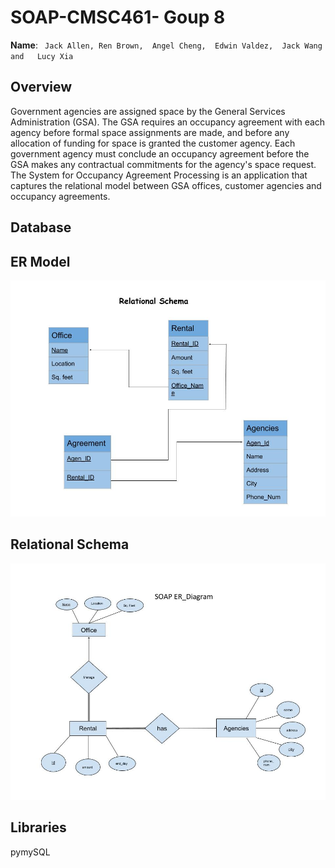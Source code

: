 # SOAP-CMSC461- Goup 8
**Name**: ``` Jack Allen,
      Ren Brown, 
      Angel Cheng, 
      Edwin Valdez, 
      Jack Wang and  
      Lucy Xia```

## Overview
Government agencies are assigned space by the General Services Administration (GSA).
The GSA requires an occupancy agreement with each agency before formal space assignments
are made, and before any allocation of funding for space is granted the customer agency. Each
government agency must conclude an occupancy agreement before the GSA makes any
contractual commitments for the agency's space request. The System for Occupancy Agreement
Processing is an application that captures the relational model between GSA offices, customer
agencies and occupancy agreements. 

## Database

## ER Model
![ER](https://raw.githubusercontent.com/evaldez5/SOAP-CMSC461-/master/relational%20schema.jpg)
## Relational Schema
![Schema](https://raw.githubusercontent.com/evaldez5/SOAP-CMSC461-/master/SOAP%20ER_Diagram.jpg)
## Libraries
pymySQL